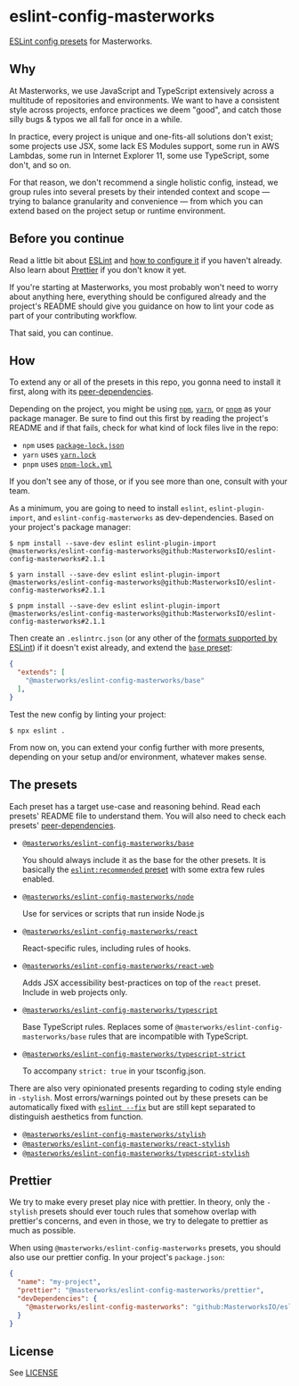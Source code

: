 # eslint-config-masterworks

[ESLint config presets](https://eslint.org/docs/user-guide/configuring/configuration-files#extending-configuration-files) for Masterworks.


## Why

At Masterworks, we use JavaScript and TypeScript extensively across a multitude of repositories and environments. We want to have a consistent style across projects, enforce practices we deem "good", and catch those silly bugs & typos we all fall for once in a while.

In practice, every project is unique and one-fits-all solutions don't exist; some projects use JSX, some lack ES Modules support, some run in AWS Lambdas, some run in Internet Explorer 11, some use TypeScript, some don't, and so on.

For that reason, we don't recommend a single holistic config, instead, we group rules into several presets by their intended context and scope — trying to balance granularity and convenience — from which you can extend based on the project setup or runtime environment.

## Before you continue

Read a little bit about [ESLint](https://eslint.org/docs/user-guide/getting-started) and [how to configure it](https://eslint.org/docs/user-guide/configuring/configuration-files) if you haven't already. Also learn about [Prettier](https://prettier.io/docs/en/index.html) if you don't know it yet.

If you're starting at Masterworks, you most probably won't need to worry about anything here, everything should be configured already and the project's README should give you guidance on how to lint your code as part of your contributing workflow.

That said, you can continue.

## How

To extend any or all of the presets in this repo, you gonna need to install it first, along with its [peer-dependencies](https://flaviocopes.com/npm-peer-dependencies/).

Depending on the project, you might be using [`npm`](https://docs.npmjs.com/about-npm), [`yarn`](https://classic.yarnpkg.com/en/docs/getting-started), or [`pnpm`](https://pnpm.io/motivation) as your package manager. Be sure to find out this first by reading the project's README and if that fails, check for what kind of lock files live in the repo:

* `npm` uses [`package-lock.json`](https://docs.npmjs.com/cli/v7/configuring-npm/package-lock-json)
* `yarn` uses [`yarn.lock`](https://classic.yarnpkg.com/en/docs/yarn-lock/)
* `pnpm` uses [`pnpm-lock.yml`](https://pnpm.io/git#lockfiles)

If you don't see any of those, or if you see more than one, consult with your team.

As a minimum, you are going to need to install `eslint`, `eslint-plugin-import`, and `eslint-config-masterworks` as dev-dependencies. Based on your project's package manager:

```shell
$ npm install --save-dev eslint eslint-plugin-import @masterworks/eslint-config-masterworks@github:MasterworksIO/eslint-config-masterworks#2.1.1
```

```shell
$ yarn install --save-dev eslint eslint-plugin-import @masterworks/eslint-config-masterworks@github:MasterworksIO/eslint-config-masterworks#2.1.1
```

```shell
$ pnpm install --save-dev eslint eslint-plugin-import @masterworks/eslint-config-masterworks@github:MasterworksIO/eslint-config-masterworks#2.1.1
```

Then create an `.eslintrc.json` (or any other of the [formats supported by ESLint](https://eslint.org/docs/user-guide/configuring/configuration-files#configuration-file-formats)) if it doesn't exist already, and extend the [`base` preset](./base/):

```json
{
  "extends": [
    "@masterworks/eslint-config-masterworks/base"
  ],
}
```

Test the new config by linting your project:

```shell
$ npx eslint .
```

From now on, you can extend your config further with more presents, depending on your setup and/or environment, whatever makes sense.

## The presets

Each preset has a target use-case and reasoning behind. Read each presets' README file to understand them. You will also need to check each presets' [peer-dependencies](https://flaviocopes.com/npm-peer-dependencies/).

* [`@masterworks/eslint-config-masterworks/base`](./base/README.md)

  You should always include it as the base for the other presets. It is basically the [`eslint:recommended` preset](https://eslint.org/docs/rules/) with some extra few rules enabled.

* [`@masterworks/eslint-config-masterworks/node`](./node/README.md)

  Use for services or scripts that run inside Node.js

* [`@masterworks/eslint-config-masterworks/react`](./react/README.md)

  React-specific rules, including rules of hooks.

* [`@masterworks/eslint-config-masterworks/react-web`](./react-web/README.md)

  Adds JSX accessibility best-practices on top of the `react` preset. Include in web projects only.

* [`@masterworks/eslint-config-masterworks/typescript`](./typescript/README.md)

  Base TypeScript rules. Replaces some of `@masterworks/eslint-config-masterworks/base` rules that are incompatible with TypeScript.

* [`@masterworks/eslint-config-masterworks/typescript-strict`](./typescript-strict/README.md)

  To accompany `strict: true` in your tsconfig.json.


There are also very opinionated presents regarding to coding style ending in `-stylish`. Most errors/warnings pointed out by these presets can be automatically fixed with [`eslint --fix`](https://eslint.org/docs/user-guide/command-line-interface#fixing-problems) but are still kept separated to distinguish aesthetics from function.


* [`@masterworks/eslint-config-masterworks/stylish`](./stylish/README.md)
* [`@masterworks/eslint-config-masterworks/react-stylish`](./react-stylish/README.md)
* [`@masterworks/eslint-config-masterworks/typescript-stylish`](./typescript-stylish/README.md)


## Prettier

We try to make every preset play nice with prettier. In theory, only the `-stylish` presets should ever touch rules that somehow overlap with prettier's concerns, and even in those, we try to delegate to prettier as much as possible.

When using `@masterworks/eslint-config-masterworks` presets, you should also use our prettier config. In your project's `package.json`:

```json
{
  "name": "my-project",
  "prettier": "@masterworks/eslint-config-masterworks/prettier",
  "devDependencies": {
    "@masterworks/eslint-config-masterworks": "github:MasterworksIO/eslint-config-masterworks#2.1.1",
  }
}
```

## License

See [LICENSE](./LICENSE)
